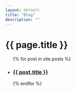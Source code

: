 ```yaml
---
layout: default
title: "Blog"
description: ""
---
```


# {{ page.title }}

<ul class="entries">
  {% for post in site.posts %}

  <li>
    <a href="{{ post.url }}">
      <!-- <img src="{{ post.image }}" /> -->
      <h3>{{ post.title }}</h3>
    </a>
  </li>

  {% endfor %}
</ul>
